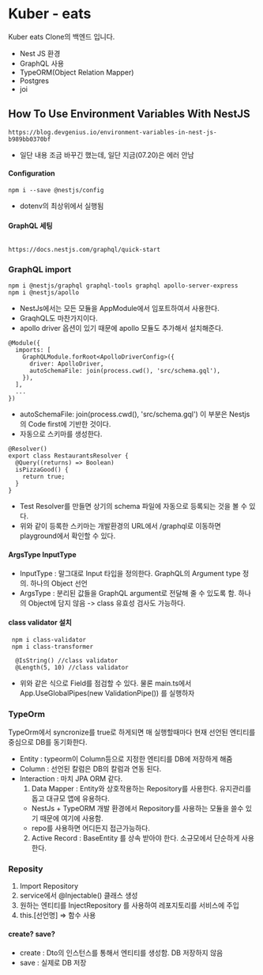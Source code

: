 # Kuber - eats

Kuber eats Clone의 백엔드 입니다.

- Nest JS 환경
- GraphQL 사용
- TypeORM(Object Relation Mapper)
- Postgres
- joi

## How To Use Environment Variables With NestJS

```
https://blog.devgenius.io/environment-variables-in-nest-js-b989bb0370bf
```

- 일단 내용 조금 바꾸긴 했는데, 일단 지금(07.20)은 에러 안남

#### Configuration

```
npm i --save @nestjs/config
```

- dotenv의 최상위에서 실행됨

#### GraphQL 세팅

```

https://docs.nestjs.com/graphql/quick-start

```

### GraphQL import

```
npm i @nestjs/graphql graphql-tools graphql apollo-server-express
npm i @nestjs/apollo
```

- NestJs에서는 모든 모듈을 AppModule에서 임포트하여서 사용한다.
- GraqhQL도 마찬가지이다.
- apollo driver 옵션이 있기 때문에 apollo 모듈도 추가해서 설치해준다.

```
@Module({
  imports: [
    GraphQLModule.forRoot<ApolloDriverConfig>({
      driver: ApolloDriver,
      autoSchemaFile: join(process.cwd(), 'src/schema.gql'),
    }),
  ],
  ...
})
```

- autoSchemaFile: join(process.cwd(), 'src/schema.gql') 이 부분은 Nestjs 의 Code first에 기반한 것이다.
- 자동으로 스키마를 생성한다.

```
@Resolver()
export class RestaurantsResolver {
  @Query((returns) => Boolean)
  isPizzaGood() {
    return true;
  }
}
```

- Test Resolver를 만들면 상기의 schema 파일에 자동으로 등록되는 것을 볼 수 있다.
- 위와 같이 등록한 스키마는 개발환경의 URL에서 /graphql로 이동하면 playground에서 확인할 수 있다.

#### ArgsType InputType

- InputType : 말그대로 Input 타입을 정의한다. GraphQL의 Argument type 정의. 하나의 Object 선언
- ArgsType : 분리된 값들을 GraphQL argument로 전달해 줄 수 있도록 함. 하나의 Object에 담지 않음 -> class 유효성 검사도 가능하다.

#### class validator 설치

```
 npm i class-validator
 npm i class-transformer
```

```
  @IsString() //class validator
  @Length(5, 10) //class validator
```

- 위와 같은 식으로 Field를 점검할 수 있다. 물론 main.ts에서 App.UseGlobalPipes(new ValidationPipe()) 를 실행하자

### TypeOrm

TypeOrm에서 syncronize를 true로 하게되면 매 실행할때마다 현재 선언된 엔티티를 중심으로 DB를 동기화한다.

- Entity : typeorm이 Column등으로 지정한 엔티티를 DB에 저장하게 해줌
- Column : 선언된 칼럼은 DB의 칼럼과 연동 된다.
- Interaction : 마치 JPA ORM 같다.
  1. Data Mapper : Entity와 상호작용하는 Repository를 사용한다. 유지관리를 돕고 대규모 앱에 유용하다.
  - NestJs + TypeORM 개발 환경에서 Repository를 사용하는 모듈을 쓸수 있기 때문에 여기에 사용함.
  - repo를 사용하면 어디든지 접근가능하다.
  2. Active Record : BaseEntity 를 상속 받아야 한다. 소규모에서 단순하게 사용한다.

### Reposity

1. Import Repository
2. service에서 @Injectable() 클래스 생성
3. 원하는 엔티티를 InjectRepository 를 사용하여 레포지토리를 서비스에 주입
4. this.[선언명] => 함수 사용

#### create? save?

- create : Dto의 인스턴스를 통해서 엔티티를 생성함. DB 저장하지 않음
- save : 실제로 DB 저장
